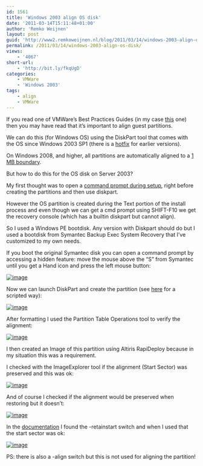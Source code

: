 ```yaml
---
id: 1561
title: 'Windows 2003 align OS disk'
date: '2011-03-14T15:11:48+01:00'
author: 'Remko Weijnen'
layout: post
guid: 'http://www2.remkoweijnen.nl/blog/2011/03/14/windows-2003-align-os-disk/'
permalink: /2011/03/14/windows-2003-align-os-disk/
views:
    - '4067'
short-url:
    - 'http://bit.ly/fkqUgD'
categories:
    - VMWare
    - 'Windows 2003'
tags:
    - align
    - VMWare
---
```


If you read one of VMWare’s Best Practices Guides (in my case [this](http://www.peppercrew.nl/?p=1637) one) then you may have read that it’s important to align guest partitions.

We can do this (for Windows OS) using the DiskPart tool that comes with the OS since Windows 2003 SP1 (there is a [hotfix](http://support.microsoft.com/kb/923076) for earlier versions).

On Windows 2008, and higher, all partitions are automatically aligned to a [1 MB boundary](http://frankdenneman.nl/2009/05/windows-2008-disk-alignment/).

But how to do this for the OS disk on Server 2003?

My first thought was to open a [command prompt during setup](http://support.microsoft.com/kb/242380), right before creating the partitions and then use diskpart.

However the OS partition is created during the Text portion of the install process and even though we can get a cmd prompt using SHIFT-F10 we get the recovery console (which has a builtin diskpart but cannot align).

So I used a Windows PE bootdisk. Any version with Diskpart should do but I used a bootdisk from Symantec Backup Exec System Recovery that I’ve customized to my own needs.

If you boot the original Symantec disk you can open a command prompt by accessing a hidden feature: move the mouse above the “S” from Symantec until you get a Hand icon and press the left mouse button:

[![image](http://192.168.40.25:8081/wp-content/uploads/2011/03/image_thumb12.png "image")](http://192.168.40.25:8081/wp-content/uploads/2011/03/image12.png)

Now we can launch DiskPart and create the partition (see [here](http://192.168.40.25:8081/2010/11/04/programmatically-create-aligned-partitions/) for a scripted way):

[![image](http://192.168.40.25:8081/wp-content/uploads/2011/03/image_thumb13.png "image")](http://192.168.40.25:8081/wp-content/uploads/2011/03/image13.png)

After formatting I used the Partition Table Operations tool to verify the alignment:

[![image](http://192.168.40.25:8081/wp-content/uploads/2011/03/image_thumb14.png "image")](http://192.168.40.25:8081/wp-content/uploads/2011/03/image14.png)

I then created an Image of this partition using Altiris RapiDeploy because in my situation this was a requirement.

I checked with the ImageExplorer tool if the alignment (Start Sector) was preserved and this was ok:

[![image](http://192.168.40.25:8081/wp-content/uploads/2011/03/image_thumb15.png "image")](http://192.168.40.25:8081/wp-content/uploads/2011/03/image15.png)

And of course I checked if the alignment would be preserved when restoring but it doesn’t:

[![image](http://192.168.40.25:8081/wp-content/uploads/2011/03/image_thumb16.png "image")](http://192.168.40.25:8081/wp-content/uploads/2011/03/image16.png)

In the [documentation](http://www.symantec.com/connect/forums/getting-around-partitions) I found the -retainstart switch and when I used that the start sector was ok:

[![image](http://192.168.40.25:8081/wp-content/uploads/2011/03/image_thumb17.png "image")](http://192.168.40.25:8081/wp-content/uploads/2011/03/image17.png)

PS: there is also a -align switch but this is not used for aligning the partition!